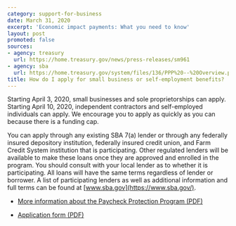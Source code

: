 ```yaml
---
category: support-for-business
date: March 31, 2020
excerpt: 'Economic impact payments: What you need to know'
layout: post
promoted: false
sources:
- agency: treasury
  url: https://home.treasury.gov/news/press-releases/sm961
- agency: sba
  url: https://home.treasury.gov/system/files/136/PPP%20--%20Overview.pdf
title: How do I apply for small business or self-employment benefits?
---
```


Starting April 3, 2020, small businesses and sole proprietorships can apply. Starting April 10, 2020, independent contractors and self-employed individuals can apply. We encourage you to apply as quickly as you can because there is a funding cap.

You can apply through any existing SBA 7(a) lender or through any federally insured depository institution, federally insured credit union, and Farm Credit System institution that is participating. Other regulated lenders will be available to make these loans once they are approved and enrolled in the program. You should consult with your local lender as to whether it is participating. All loans will have the same terms regardless of lender or borrower. A list of participating lenders as well as additional information and full terms can be found at [www.sba.gov](https://www.sba.gov/).


- [More information about the Paycheck Protection Program (PDF)](https://home.treasury.gov/system/files/136/PPP%20--%20Overview.pdf)

- [Application form (PDF)](https://home.treasury.gov/system/files/136/Paycheck-Protection-Program-Application-3-30-2020-v3.pdf)
